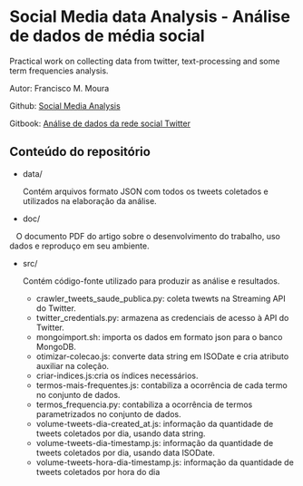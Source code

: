 # Social Media data Analysis - Análise de dados de média social

Practical work on collecting data from twitter, text-processing and some term frequencies analysis.

Autor: Francisco M. Moura

Github: [Social Media Analysis](https://github.com/franciscomoura/social-media-analysis)

Gitbook: [Análise de dados da rede social Twitter](https://www.gitbook.com/book/franciscomoura/analise-de-dados-da-rede-social-twitter/details) 



## Conteúdo do repositório
* data/

    Contém arquivos formato JSON com todos os tweets coletados e utilizados na elaboração da análise.
    
* doc/
    
    O documento PDF do artigo sobre o desenvolvimento do trabalho, uso dados e reproduço em seu ambiente.

* src/

    Contém código-fonte utilizado para produzir as análise e resultados.
    - crawler_tweets_saude_publica.py: coleta twewts na Streaming API do Twitter. 
    - twitter_credentials.py: armazena as credenciais de acesso à API do Twitter.
    - mongoimport.sh: importa os dados em formato json para o banco MongoDB.
    - otimizar-colecao.js: converte data string em ISODate e cria atributo auxiliar na coleção.
    - criar-indices.js:cria os índices necessários.
    - termos-mais-frequentes.js: contabiliza a ocorrência de cada termo no conjunto de dados.
    - termos_frequencia.py: contabiliza a ocorrência de termos parametrizados no conjunto de dados.
    - volume-tweets-dia-created_at.js: informação da quantidade de tweets coletados por dia, usando data string.
    - volume-tweets-dia-timestamp.js: informação da quantidade de tweets coletados por dia, usando data ISODate.
    - volume-tweets-hora-dia-timestamp.js: informação da quantidade de tweets coletados por hora do dia 
